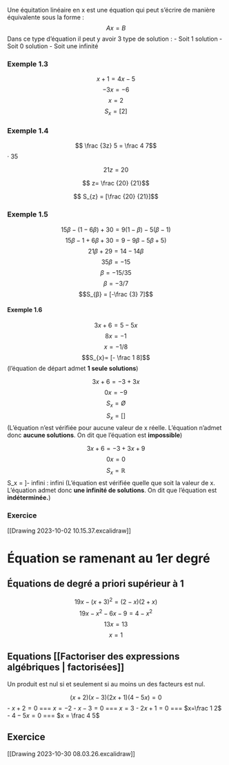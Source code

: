 Une équitation linéaire en x est une équation qui peut s’écrire de manière équivalente sous la forme :
$$Ax = B$$
Dans ce type d’équation il peut y avoir 3 type de solution :
	- Soit 1 solution 
	- Soit 0 solution
	- Soit une infinité

### Exemple 1.3
$$x + 1 = 4x -5$$
$$-3x = -6$$
$$x = 2$$
$$S_{x} =[2] $$

### Exemple 1.4
$$ \frac {3z} 5 = \frac 4 7$$
· 35

$$ 21z = 20$$

$$ z= \frac {20} {21}$$

$$ S_{z} = [\frac {20} {21}]$$

### Exemple 1.5

$$15β - (1 - 6β) + 30 = 9(1 - β)-5 (β-1)$$
$$15β -1 + 6β + 30 = 9 - 9β -5β +5)$$
$$21β + 29 = 14 -14β$$
$$35β = -15$$
$$β = -15 / 35$$
$$β = -3 / 7$$
$$S_{β} = [-\frac {3} 7]$$
#### Exemple 1.6
$$ 3x + 6 = 5 - 5x$$
$$ 8x = -1$$
$$ x = -1 / 8$$
$$S_{x}= [- \frac 1 8]$$
(l’équation de départ admet **1 seule solutions**)

$$ 3x + 6 = -3 + 3x$$
$$0x = -9$$
$$S_{x} = Ø$$
$$S_{x}= []$$
(L’équation n’est vérifiée pour aucune valeur de x réelle. L’équation n’admet donc **aucune solutions**. On dit que l’équation est **impossible**)

$$3x + 6 = -3 +3x +9$$
$$0x = 0$$
$$S_{x}= ℝ$$
S_x = ]- infini : infini 
(L’équation est vérifiée quelle que soit la valeur de x. L’équation admet donc **une infinité de solutions**. On dit que l’équation est **indéterminée.**)
### Exercice
[[Drawing 2023-10-02 10.15.37.excalidraw]]

# Équation se ramenant au 1er degré
## Équations de degré a priori supérieur à 1
$$19x -(x + 3)^{2} = (2-x)(2+x)$$
$$19x -x^{2}-6x-9 = 4-x^2$$
$$13x = 13$$
$$x = 1$$
## Equations [[Factoriser des expressions algébriques | factorisées]]
Un produit est nul si et seulement si au moins un des facteurs est nul.

$$(x+2)(x-3)(2x+1)(4-5x) = 0$$
	- $x+2 = 0$  === $x=-2$
	- $x-3 = 0$ === $x=3$
	- $2x + 1 = 0$ === $x=\frac 1 2$
	- $4 - 5x = 0$ === $x = \frac 4 5$

## Exercice
[[Drawing 2023-10-30 08.03.26.excalidraw]]